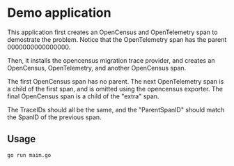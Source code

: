 # Demo application

This application first creates an OpenCensus and OpenTelemetry span to demostrate the problem.  Notice that the OpenTelemetry span has the parent 0000000000000000.

Then, it installs the opencensus migration trace provider, and creates an OpenCensus, OpenTelemetry, and another OpenCensus span.

The first OpenCensus span has no parent.
The next OpenTelemetry span is a child of the first span, and is omitted using the opencensus exporter.
The final OpenCensus span is a child of the "extra" span.

The TraceIDs should all be the same, and the "ParentSpanID" should match the SpanID of the previous span.

## Usage

```bash
go run main.go
```
